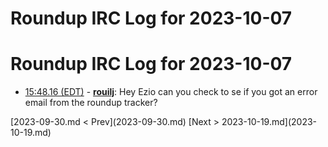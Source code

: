 # Roundup IRC Log for 2023-10-07 #
# Roundup IRC Log for 2023-10-07
* <a href="#15:48.16" id="15:48.16">15:48.16 (EDT)</a> - __[rouilj](https://github.com/rouilj)__: Hey Ezio can you check to se if you got an error email from the roundup tracker?

<div class="inpage-footer">
[2023-09-30.md < Prev](2023-09-30.md)
[Next > 2023-10-19.md](2023-10-19.md)
</div>
